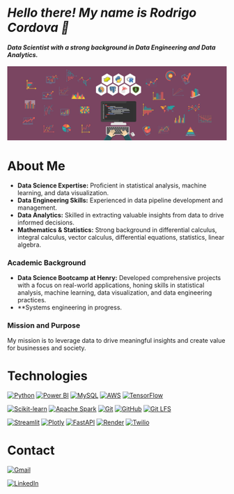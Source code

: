 # ***Hello there! My name is Rodrigo Cordova 👋***

#### *Data Scientist with a strong background in Data Engineering and Data Analytics.*

<p align="center">
<img src="https://github.com/rodcordova/rodcordova/blob/main/171127-Data-Science.jpg"> 
</p>

# **About Me**

- **Data Science Expertise:** Proficient in statistical analysis, machine learning, and data visualization.
- **Data Engineering Skills:** Experienced in data pipeline development and management.
- **Data Analytics:** Skilled in extracting valuable insights from data to drive informed decisions.
- **Mathematics & Statistics:** Strong background in differential calculus, integral calculus, vector calculus, differential equations, statistics, linear algebra.
  
### **Academic Background**
- **Data Science Bootcamp at Henry:** Developed comprehensive projects with a focus on real-world applications, honing skills in statistical analysis, machine learning, data visualization, and data engineering practices.
- **Systems engineering in progress.
  
### **Mission and Purpose**
My mission is to leverage data to drive meaningful insights and create value for businesses and society.

# **Technologies**
[![Python](https://img.shields.io/badge/Python-3776AB?style=for-the-badge&logo=python&logoColor=white&labelColor=101010)](https://docs.python.org/3/) 
[![Power BI](https://img.shields.io/badge/Power%20BI-F2C811?style=for-the-badge&logo=powerbi&logoColor=white&labelColor=101010)](https://learn.microsoft.com/en-us/power-bi/) 
[![MySQL](https://img.shields.io/badge/MySQL-4479A1?style=for-the-badge&logo=mysql&logoColor=white&labelColor=101010)](https://dev.mysql.com/doc/)
[![AWS](https://img.shields.io/badge/AWS-232F3E?style=for-the-badge&logo=amazonaws&logoColor=white&labelColor=101010)](https://aws.amazon.com/es/free/?gclid=Cj0KCQjw_O2lBhCFARIsAB0E8B9Hkiiw-3Bn1fREwAKYGhcurWpAF8I0UZohtrB0sH_C0-iqzrrzLHcaAmSnEALw_wcB&trk=1b5e0cad-6939-407d-b265-d513ac796285&sc_channel=ps&ef_id=Cj0KCQjw_O2lBhCFARIsAB0E8B9Hkiiw-3Bn1fREwAKYGhcurWpAF8I0UZohtrB0sH_C0-iqzrrzLHcaAmSnEALw_wcB:G:s&s_kwcid=AL!4422!3!647999789244!p!!g!!aws!19685311604!143348651942)
[![TensorFlow](https://img.shields.io/badge/TensorFlow-FF6F00?style=for-the-badge&logo=tensorflow&logoColor=white&labelColor=101010)](https://www.tensorflow.org/api_docs)

[![Scikit-learn](https://img.shields.io/badge/Scikit--learn-F7931E?style=for-the-badge&logo=scikit-learn&logoColor=white&labelColor=101010)](https://scikit-learn.org/stable/)
[![Apache Spark](https://img.shields.io/badge/Apache%20Spark-E25A1C?style=for-the-badge&logo=apachespark&logoColor=white&labelColor=101010)](https://spark.apache.org/docs/latest/)
[![Git](https://img.shields.io/badge/Git-F05032?style=for-the-badge&logo=git&logoColor=white&labelColor=101010)](https://git-scm.com/doc)
[![GitHub](https://img.shields.io/badge/GitHub-181717?style=for-the-badge&logo=github&logoColor=white&labelColor=101010)](https://docs.github.com/en)
[![Git LFS](https://img.shields.io/badge/Git%20LFS-F34F29?style=for-the-badge&logo=git-lfs&logoColor=white&labelColor=101010)](https://git-lfs.com/)

[![Streamlit](https://img.shields.io/badge/Streamlit-FF4B4B?style=for-the-badge&logo=streamlit&logoColor=white&labelColor=101010)](https://docs.streamlit.io/) 
[![Plotly](https://img.shields.io/badge/Plotly-3F4F75?style=for-the-badge&logo=plotly&logoColor=white&labelColor=101010)](https://plotly.com/)
[![FastAPI](https://img.shields.io/badge/FastAPI-009688?style=for-the-badge&logo=fastapi&logoColor=white&labelColor=101010)](https://fastapi.tiangolo.com/)
[![Render](https://img.shields.io/badge/Render-46E3B7?style=for-the-badge&logo=Render&logoColor=white&labelColor=101010)](https://render.com/docs)
[![Twilio](https://img.shields.io/badge/Twilio-F22F46?style=for-the-badge&logo=twilio&logoColor=white&labelColor=101010)](https://www.twilio.com/docs/all) 

# **Contact**
[![Gmail](https://img.shields.io/badge/Gmail-D14836?style=for-the-badge&logo=gmail&logoColor=white&labelColor=101010)](mailto:jerson.gimenesbeltran@gmail.com)

[![LinkedIn](https://img.shields.io/badge/LinkedIn-0077B5?style=for-the-badge&logo=linkedin&logoColor=white&labelColor=101010)](https://www.linkedin.com/in/jerson-gimenes-beltran/)

